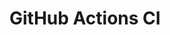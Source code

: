 # GitHub Actions CI































































































































































































































































































































































































































































































































































































































































































































































































































































































































































































































































































































































































































































































































































































































































































































































































































































































































































































































































































































































































































































































































































































































































































































































































































































































































































































































































































































































































































































































































































































































































































































































































































































































































































































































































































































































































































































































































































































































